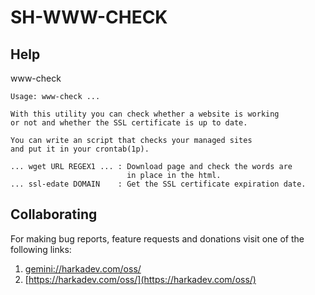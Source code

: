 # SH-WWW-CHECK

## Help

www-check

    Usage: www-check ...
    
    With this utility you can check whether a website is working
    or not and whether the SSL certificate is up to date.
    
    You can write an script that checks your managed sites
    and put it in your crontab(1p).
    
    ... wget URL REGEX1 ... : Download page and check the words are
                              in place in the html.
    ... ssl-edate DOMAIN    : Get the SSL certificate expiration date.

## Collaborating

For making bug reports, feature requests and donations visit
one of the following links:

1. [gemini://harkadev.com/oss/](gemini://harkadev.com/oss/)
2. [https://harkadev.com/oss/](https://harkadev.com/oss/)

